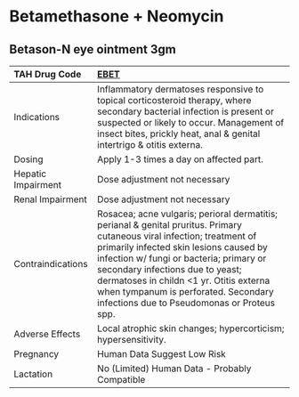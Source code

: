 # Betamethasone + Neomycin

## Betason-N eye ointment 3gm

| TAH Drug Code      | [EBET](https://www.tahsda.org.tw/drugs/hissearch.php?drug_code=EBET)                                                                                                                                                                                                                                                                                                              |
|:-------------------|:----------------------------------------------------------------------------------------------------------------------------------------------------------------------------------------------------------------------------------------------------------------------------------------------------------------------------------------------------------------------------------|
| Indications        | Inflammatory dermatoses responsive to topical corticosteroid therapy, where secondary bacterial infection is present or suspected or likely to occur. Management of insect bites, prickly heat, anal & genital intertrigo & otitis externa.                                                                                                                                       |
| Dosing             | Apply 1-3 times a day on affected part.                                                                                                                                                                                                                                                                                                                                           |
| Hepatic Impairment | Dose adjustment not necessary                                                                                                                                                                                                                                                                                                                                                     |
| Renal Impairment   | Dose adjustment not necessary                                                                                                                                                                                                                                                                                                                                                     |
| Contraindications  | Rosacea; acne vulgaris; perioral dermatitis; perianal & genital pruritus. Primary cutaneous viral infection; treatment of primarily infected skin lesions caused by infection w/ fungi or bacteria; primary or secondary infections due to yeast; dermatoses in childn <1 yr. Otitis externa when tympanum is perforated. Secondary infections due to Pseudomonas or Proteus spp. |
| Adverse Effects    | Local atrophic skin changes; hypercorticism; hypersensitivity.                                                                                                                                                                                                                                                                                                                    |
| Pregnancy          | Human Data Suggest Low Risk                                                                                                                                                                                                                                                                                                                                                       |
| Lactation          | No (Limited) Human Data - Probably Compatible                                                                                                                                                                                                                                                                                                                                     |

